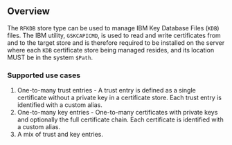 ## Overview

The `RFKDB` store type can be used to manage IBM Key Database Files (`KDB`) files.  The IBM utility, `GSKCAPICMD`, is used 
to read and write certificates from and to the target store and is therefore required to be installed on the server where 
each `KDB` certificate store being managed resides, and its location MUST be in the system `$Path`.

### Supported use cases
1. One-to-many trust entries - A trust entry is defined as a single certificate without a private key in a certificate store.  Each trust entry is identified with a custom alias.
2. One-to-many key entries - One-to-many certificates with private keys and optionally the full certificate chain.  Each certificate is identified with a custom alias.
3. A mix of trust and key entries.
